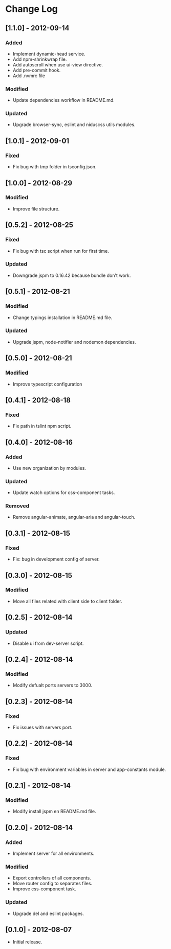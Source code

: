 # Change Log

## [1.1.0] - 2012-09-14

### Added
- Implement dynamic-head service.
- Add npm-shrinkwrap file.
- Add autoscroll when use ui-view directive.
- Add pre-commit hook.
- Add .nvmrc file

### Modified
- Update dependencies workflow in README.md.

### Updated
- Upgrade browser-sync, eslint and niduscss utils modules.


## [1.0.1] - 2012-09-01

### Fixed
- Fix bug with tmp folder in tsconfig.json.


## [1.0.0] - 2012-08-29

### Modified
- Improve file structure.


## [0.5.2] - 2012-08-25

### Fixed
- Fix bug with tsc script when run for first time.

### Updated
- Downgrade jspm to 0.16.42 because bundle don't work.


## [0.5.1] - 2012-08-21

### Modified
- Change typings installation in README.md file.

### Updated
- Upgrade jspm, node-notifier and nodemon dependencies.


## [0.5.0] - 2012-08-21

### Modified
- Improve typescript configuration


## [0.4.1] - 2012-08-18

### Fixed
- Fix path in tslint npm script.


## [0.4.0] - 2012-08-16

### Added
- Use new organization by modules.

### Updated
- Update watch options for css-component tasks.

### Removed
- Remove angular-animate, angular-aria and angular-touch.


## [0.3.1] - 2012-08-15

### Fixed
- Fix: bug in development config of server.


## [0.3.0] - 2012-08-15

### Modified
- Move all files related with client side to client folder.


## [0.2.5] - 2012-08-14

### Updated
- Disable ui from dev-server script.


## [0.2.4] - 2012-08-14

### Modified
- Modify defualt ports servers to 3000.


## [0.2.3] - 2012-08-14

### Fixed
- Fix issues with servers port.


## [0.2.2] - 2012-08-14

### Fixed
- Fix bug with environment variables in server and app-constants module.


## [0.2.1] - 2012-08-14

### Modified
- Modify install jspm en README.md file.


## [0.2.0] - 2012-08-14

### Added
- Implement server for all environments.

### Modified
- Export controllers of all components.
- Move router config to separates files.
- Improve css-component task.

### Updated
- Upgrade del and eslint packages.


## [0.1.0] - 2012-08-07

* Initial release.